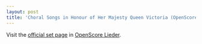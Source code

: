 ```yaml
---
layout: post
title: 'Choral Songs in Honour of Her Majesty Queen Victoria (OpenScore Lieder Corpus)'
---
```


Visit the [official set page] in [OpenScore Lieder].

[official set page]: https://musescore.com/openscore-lieder-corpus/sets/5106617
[OpenScore Lieder]: https://musescore.com/openscore-lieder-corpus

